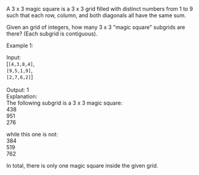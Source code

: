 A 3 x 3 magic square is a 3 x 3 grid filled with distinct numbers from 1 to 9 such that each row, column, and both diagonals all have the same sum.

Given an grid of integers, how many 3 x 3 "magic square" subgrids are there?  (Each subgrid is contiguous).

 

Example 1:

Input:  <br>
 [`[4,3,8,4]`,<br>
  `[9,5,1,9]`,<br>
  `[2,7,6,2]`]<br><br>
Output: 1  <br>
Explanation:  <br>
The following subgrid is a 3 x 3 magic square:   <br>
438 <br>
951 <br>
276 <br>

while this one is not: <br>
384   <br>
519   <br>
762   <br>

In total, there is only one magic square inside the given grid.